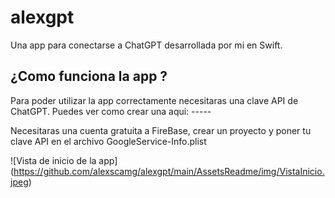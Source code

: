 # alexgpt
Una app para conectarse a ChatGPT desarrollada por mi en Swift.

## ¿Como funciona la app ?
Para poder utilizar la app correctamente necesitaras una clave API de ChatGPT. Puedes ver como crear una aqui: -----

Necesitaras una cuenta gratuita a FireBase, crear un proyecto y poner tu clave API en el archivo GoogleService-Info.plist

![Vista de inicio de la app]
(https://github.com/alexscamg/alexgpt/main/AssetsReadme/img/VistaInicio.jpeg)
